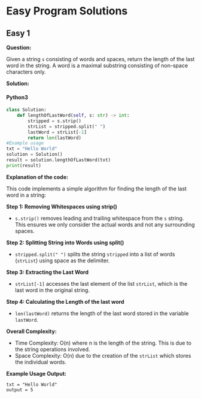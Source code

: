 # Easy Program Solutions
## Easy 1
<p><strong>Question:</strong></p>
<p>Given a string <code>s</code> consisting of words and spaces, return the length of the last word in the string.
A word is a maximal 
substring consisting of non-space characters only.</p>
<p><strong>Solution:</strong></p>
<!-- tabs:start -->

#### **Python3**

```python
class Solution:
    def lengthOfLastWord(self, s: str) -> int:
        stripped = s.strip()
        strList = stripped.split(" ")
        lastWord = strList[-1]
        return len(lastWord)
#Example usage
txt = "Hello World"
solution = Solution()
result = solution.lengthOfLastWord(txt)
print(result)
```
<p><strong>Explanation of the code:</strong></p>
<p>
This code implements a simple algorithm for finding the length of the last word in a string:

**Step 1: Removing Whitespaces using strip()**

* `s.strip()` removes leading and trailing whitespace from the `s` string. This ensures we only consider the actual words and not any surrounding spaces.

**Step 2: Splitting String into Words using split()**

* `stripped.split(" ")` splits the string `stripped` into a list of words (`strList`) using space as the delimiter.

**Step 3: Extracting the Last Word**

* `strList[-1]` accesses the last element of the list `strList`, which is the last word in the original string.

**Step 4: Calculating the Length of the last word**

* `len(lastWord)` returns the length of the last word stored in the variable `lastWord`.

**Overall Complexity:**

* Time Complexity: O(n) where n is the length of the string. This is due to the string operations involved.
* Space Complexity: O(n) due to the creation of the `strList` which stores the individual words.

**Example Usage Output:**
```
txt = "Hello World"
output = 5
```

</p>

